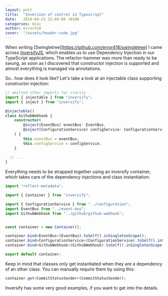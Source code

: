 ```yaml
---
layout: post
title:  "Inversion of control in Typescript"
date:   2018-04-23 22:04:00 +0100
categories: misc
author: error418
cover:  "/assets/header-code.jpg"
---
```


When writing [Swingletree][https://github.com/error418/swingletree] I came across [InversifyJS][inversify], which enables us
to use Dependency Injection in our TypeScript applications. The refactor-hammer was more than ready to be swung, as soon as I discovered that constructor injection is supported and almost everything is managed via annotations.

So.. how does it look like? Let's take a look at an injectable class supporting constructor injection:

```typescript
// omitted other imports for clarity
import { injectable } from "inversify";
import { inject } from "inversify";

@injectable()
class GithubWebhook {
	constructor(
		@inject(EventBus) eventBus: EventBus,
		@inject(ConfigurationService) configService: ConfigurationService
	) {
		this.eventBus = eventBus;
		this.configService = configService;
	}
  
  // ...
}
```

Everything needs to be strapped together using an inversify container, which takes care of the dependency injections and class instantiation:

```typescript
import "reflect-metadata";

import { Container } from "inversify";

import { ConfigurationService } from "../configuration";
import EventBus from "../event-bus";
import GithubWebhook from "../github/github-webhook";


const container = new Container();

container.bind<EventBus>(EventBus).toSelf().inSingletonScope();
container.bind<ConfigurationService>(ConfigurationService).toSelf().inSingletonScope();
container.bind<GithubWebhook>(GithubWebhook).toSelf().inSingletonScope();

export default container;
```

Keep in mind that classes only get instantiated when they are a dependency of an other class. You can manually require them by using this:

```typescript
container.get<CommitStatusSender>(CommitStatusSender);
```

Inversify has some very good examples, if you want to get into the details.

[inversify]: http://inversify.io/
